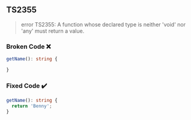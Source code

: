 ## TS2355

> error TS2355: A function whose declared type is neither 'void' nor 'any' must return a value.

### Broken Code ❌

```ts
getName(): string {

}
```

### Fixed Code ✔️

```ts
getName(): string {
  return 'Benny';
}
```
